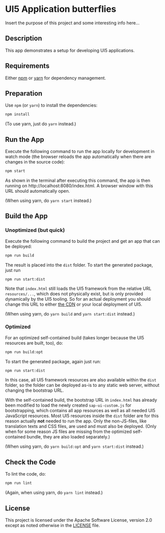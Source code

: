 # UI5 Application butterflies

Insert the purpose of this project and some interesting info here...

## Description

This app demonstrates a setup for developing UI5 applications.

## Requirements

Either [npm](https://www.npmjs.com/) or [yarn](https://yarnpkg.com/) for dependency management.

## Preparation

Use `npm` (or `yarn`) to install the dependencies:

```sh
npm install
```

(To use yarn, just do `yarn` instead.)

## Run the App

Execute the following command to run the app locally for development in watch mode (the browser reloads the app automatically when there are changes in the source code):

```sh
npm start
```

As shown in the terminal after executing this command, the app is then running on http://localhost:8080/index.html. A browser window with this URL should automatically open.

(When using yarn, do `yarn start` instead.)

## Build the App

### Unoptimized (but quick)

Execute the following command to build the project and get an app that can be deployed:

```sh
npm run build
```

The result is placed into the `dist` folder. To start the generated package, just run

```sh
npm run start:dist
```

Note that `index.html` still loads the UI5 framework from the relative URL `resources/...`, which does not physically exist, but is only provided dynamically by the UI5 tooling. So for an actual deployment you should change this URL to either [the CDN](https://sdk.openui5.org/#/topic/2d3eb2f322ea4a82983c1c62a33ec4ae) or your local deployment of UI5.

(When using yarn, do `yarn build` and `yarn start:dist` instead.)

### Optimized

For an optimized self-contained build (takes longer because the UI5 resources are built, too), do:

```sh
npm run build:opt
```

To start the generated package, again just run:

```sh
npm run start:dist
```

In this case, all UI5 framework resources are also available within the `dist` folder, so the folder can be deployed as-is to any static web server, without changing the bootstrap URL.

With the self-contained build, the bootstrap URL in `index.html` has already been modified to load the newly created `sap-ui-custom.js` for bootstrapping, which contains all app resources as well as all needed UI5 JavaScript resources. Most UI5 resources inside the `dist` folder are for this reason actually **not** needed to run the app. Only the non-JS-files, like translation texts and CSS files, are used and must also be deployed. (Only when for some reason JS files are missing from the optimized self-contained bundle, they are also loaded separately.)

(When using yarn, do `yarn build:opt` and `yarn start:dist` instead.)

## Check the Code

To lint the code, do:

```sh
npm run lint
```

(Again, when using yarn, do `yarn lint` instead.)

## License

This project is licensed under the Apache Software License, version 2.0 except as noted otherwise in the [LICENSE](LICENSE) file.
